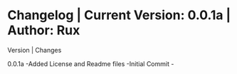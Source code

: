 Changelog  |  Current Version: 0.0.1a  |  Author: Rux
=====================================================
Version    |	Changes

0.0.1a		-Added License and Readme files
			-Initial Commit
			-